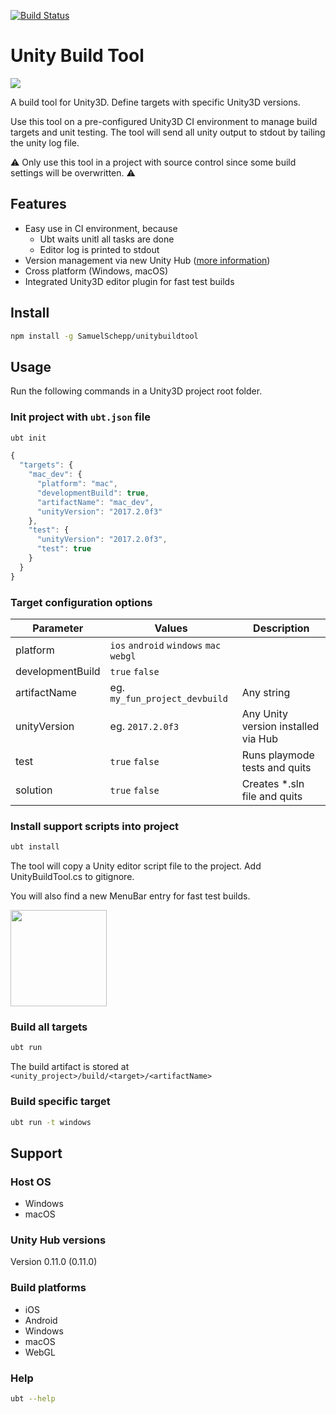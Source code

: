 
[![Build Status](https://travis-ci.com/SamuelSchepp/unitybuildtool.svg?token=mPf4pp97WLfBs1nzWpsV&branch=master)](https://travis-ci.com/SamuelSchepp/unitybuildtool)

# Unity Build Tool

![](https://user-images.githubusercontent.com/11752441/35460637-00360bec-02e5-11e8-9a6e-b9381afc686d.png)

A build tool for Unity3D. Define targets with specific Unity3D versions.

Use this tool on a pre-configured Unity3D CI environment to manage build targets and unit testing. The tool will send all unity output to stdout by tailing the unity log file.

:warning: Only use this tool in a project with source control since some build settings will be overwritten. :warning:

## Features

* Easy use in CI environment, because
  * Ubt waits unitl all tasks are done
  * Editor log is printed to stdout
* Version management via new Unity Hub ([more information](https://blogs.unity3d.com/2018/01/24/streamline-your-workflow-introducing-unity-hub-beta/))
* Cross platform (Windows, macOS)
* Integrated Unity3D editor plugin for fast test builds

## Install

```bash
npm install -g SamuelSchepp/unitybuildtool
```

## Usage

Run the following commands in a Unity3D project root folder.

### Init project with `ubt.json` file

```bash
ubt init
```

```javascript
{
  "targets": {
    "mac_dev": {
      "platform": "mac",
      "developmentBuild": true,
      "artifactName": "mac_dev",
      "unityVersion": "2017.2.0f3"
    },
    "test": {
      "unityVersion": "2017.2.0f3",
      "test": true
    }
  }
}
```

### Target configuration options

| Parameter | Values | Description |
| --------- | ------ | ----------- |
| platform | `ios` `android` `windows` `mac` `webgl` | |
| developmentBuild | `true`  `false` | |
| artifactName | eg. `my_fun_project_devbuild` | Any string 
| unityVersion | eg. `2017.2.0f3` | Any Unity version installed via Hub 
| test | `true` `false` | Runs playmode tests and quits |
| solution | `true` `false` | Creates \*.sln file and quits |

### Install support scripts into project
```bash
ubt install
```

The tool will copy a Unity editor script file to the project.
Add UnityBuildTool.cs to gitignore.

You will also find a new MenuBar entry for fast test builds.

<img src="https://user-images.githubusercontent.com/11752441/35460976-1fcc30fc-02e6-11e8-881d-d4efe7eb6175.png" width=154/>

### Build all targets

```bash
ubt run
```

The build artifact is stored at `<unity_project>/build/<target>/<artifactName>`

### Build specific target

```bash
ubt run -t windows
```

## Support 

### Host OS

* Windows
* macOS

### Unity Hub versions

Version 0.11.0 (0.11.0)

### Build platforms

* iOS
* Android
* Windows
* macOS
* WebGL

### Help

```bash
ubt --help
```
